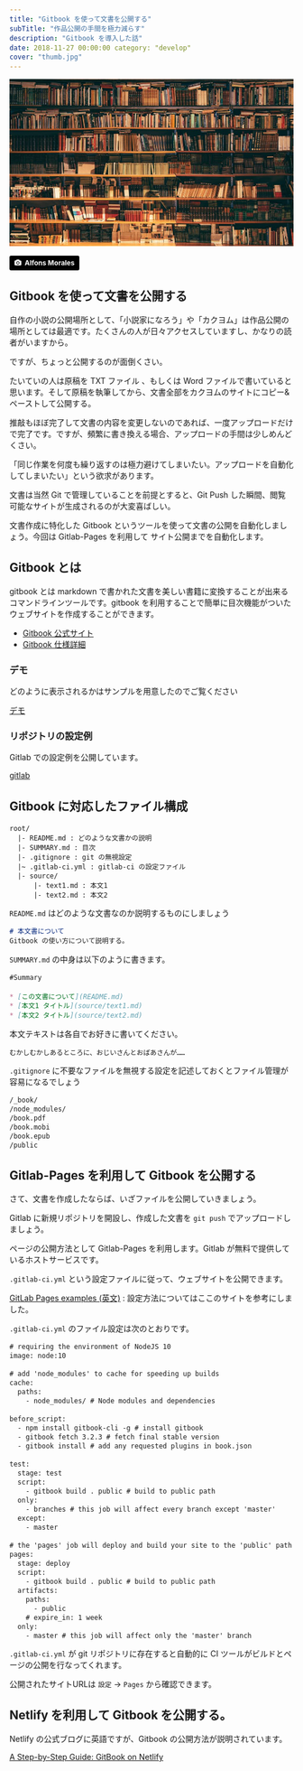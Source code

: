```yaml
---
title: "Gitbook を使って文書を公開する"
subTitle: "作品公開の手間を極力減らす"
description: "Gitbook を導入した話"
date: 2018-11-27 00:00:00 category: "develop"
cover: "thumb.jpg"
---
```


![cover](cover.jpg)

<a style="background-color:black;color:white;text-decoration:none;padding:4px 6px;font-family:-apple-system, BlinkMacSystemFont, &quot;San Francisco&quot;, &quot;Helvetica Neue&quot;, Helvetica, Ubuntu, Roboto, Noto, &quot;Segoe UI&quot;, Arial, sans-serif;font-size:12px;font-weight:bold;line-height:1.2;display:inline-block;border-radius:3px" href="https://unsplash.com/@alfonsmc10?utm_medium=referral&amp;utm_campaign=photographer-credit&amp;utm_content=creditBadge" target="_blank" rel="noopener noreferrer" title="Download free do whatever you want high-resolution photos from Alfons Morales"><span style="display:inline-block;padding:2px 3px"><svg xmlns="http://www.w3.org/2000/svg" style="height:12px;width:auto;position:relative;vertical-align:middle;top:-1px;fill:white" viewBox="0 0 32 32"><title>
unsplash-logo</title><path d="M20.8 18.1c0 2.7-2.2 4.8-4.8 4.8s-4.8-2.1-4.8-4.8c0-2.7 2.2-4.8 4.8-4.8 2.7.1 4.8 2.2 4.8 4.8zm11.2-7.4v14.9c0 2.3-1.9 4.3-4.3 4.3h-23.4c-2.4 0-4.3-1.9-4.3-4.3v-15c0-2.3 1.9-4.3 4.3-4.3h3.7l.8-2.3c.4-1.1 1.7-2 2.9-2h8.6c1.2 0 2.5.9 2.9 2l.8 2.4h3.7c2.4 0 4.3 1.9 4.3 4.3zm-8.6 7.5c0-4.1-3.3-7.5-7.5-7.5-4.1 0-7.5 3.4-7.5 7.5s3.3 7.5 7.5 7.5c4.2-.1 7.5-3.4 7.5-7.5z"></path></svg></span><span style="display:inline-block;padding:2px 3px">
Alfons Morales</span></a>

## Gitbook を使って文書を公開する

自作の小説の公開場所として、「小説家になろう」や「カクヨム」は作品公開の場所としては最適です。たくさんの人が日々アクセスしていますし、かなりの読者がいますから。

ですが、ちょっと公開するのが面倒くさい。

たいていの人は原稿を TXT ファイル 、もしくは Word ファイルで書いていると思います。そして原稿を執筆してから、文書全部をカクヨムのサイトにコピー&ペーストして公開する。

推敲もほぼ完了して文書の内容を変更しないのであれば、一度アップロードだけで完了です。ですが、頻繁に書き換える場合、アップロードの手間は少しめんどくさい。

「同じ作業を何度も繰り返すのは極力避けてしまいたい。アップロードを自動化してしまいたい」という欲求があります。

文書は当然 Git で管理していることを前提とすると、Git Push した瞬間、閲覧可能なサイトが生成されるのが大変喜ばしい。

文書作成に特化した Gitbook というツールを使って文書の公開を自動化しましょう。今回は Gitlab-Pages を利用して サイト公開までを自動化します。

## Gitbook とは

gitbook とは markdown で書かれた文書を美しい書籍に変換することが出来るコマンドラインツールです。gitbook を利用することで簡単に目次機能がついたウェブサイトを作成することができます。

* [Gitbook 公式サイト](https://www.gitbook.com)
* [Gitbook 仕様詳細](https://docs.gitbook.com/)

### デモ

どのように表示されるかはサンプルを用意したのでご覧ください

[デモ](https://ouvill.gitlab.io/gitbookexample)

### リポジトリの設定例

Gitlab での設定例を公開しています。

[gitlab](https://gitlab.com/Ouvill/gitbookexample)

## Gitbook に対応したファイル構成

```
root/
  |- README.md : どのような文書かの説明
  |- SUMMARY.md : 目次
  |- .gitignore : git の無視設定
  |~ .gitlab-ci.yml : gitlab-ci の設定ファイル
  |- source/
      |- text1.md : 本文1
      |- text2.md : 本文2
```

`README.md` はどのような文書なのか説明するものにしましょう

``` README.md
# 本文書について
Gitbook の使い方について説明する。
```

`SUMMARY.md` の中身は以下のように書きます。

``` SUMMARY.md
#Summary

* [この文書について](README.md)
* [本文1 タイトル](source/text1.md)
* [本文2 タイトル](source/text2.md)
```

本文テキストは各自でお好きに書いてください。

```
むかしむかしあるところに、おじいさんとおばあさんが……
```

`.gitignore` に不要なファイルを無視する設定を記述しておくとファイル管理が容易になるでしょう

```
/_book/
/node_modules/
/book.pdf
/book.mobi
/book.epub
/public
```

## Gitlab-Pages を利用して Gitbook を公開する

さて、文書を作成したならば、いざファイルを公開していきましょう。

Gitlab に新規リポジトリを開設し、作成した文書を `git push` でアップロードしましょう。

ページの公開方法として Gitlab-Pages を利用します。Gitlab が無料で提供しているホストサービスです。

`.gitlab-ci.yml` という設定ファイルに従って、ウェブサイトを公開できます。

[GitLab Pages examples (英文)](https://gitlab.com/pages/gitbook) : 設定方法についてはここのサイトを参考にしました。

`.gitlab-ci.yml` のファイル設定は次のとおりです。

```
# requiring the environment of NodeJS 10
image: node:10

# add 'node_modules' to cache for speeding up builds
cache:
  paths:
    - node_modules/ # Node modules and dependencies

before_script:
  - npm install gitbook-cli -g # install gitbook
  - gitbook fetch 3.2.3 # fetch final stable version
  - gitbook install # add any requested plugins in book.json

test:
  stage: test
  script:
    - gitbook build . public # build to public path
  only:
    - branches # this job will affect every branch except 'master'
  except:
    - master

# the 'pages' job will deploy and build your site to the 'public' path
pages:
  stage: deploy
  script:
    - gitbook build . public # build to public path
  artifacts:
    paths:
      - public
    # expire_in: 1 week
  only:
    - master # this job will affect only the 'master' branch
```

`.gitlab-ci.yml` が git リポジトリに存在すると自動的に CI ツールがビルドとページの公開を行なってくれます。

公開されたサイトURLは `設定` -> `Pages` から確認できます。

## Netlify を利用して Gitbook を公開する。

Netlify の公式ブログに英語ですが、Gitbook の公開方法が説明されています。

[A Step-by-Step Guide: GitBook on Netlify](https://www.netlify.com/blog/2015/12/08/a-step-by-step-guide-gitbook-on-netlify/)
